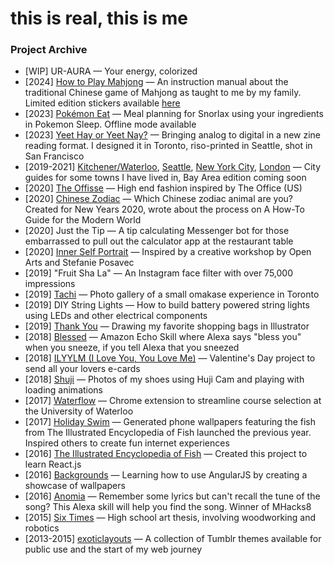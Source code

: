 # this is real, this is me

### Project Archive
- [WIP] UR-AURA — Your energy, colorized
- [2024] [How to Play Mahjong](https://www.printedmatter.org/catalog/66248) — An instruction manual about the traditional Chinese game of Mahjong as taught to me by my family. Limited edition stickers available [here](https://sharonxsherman.myshopify.com)
- [2023] [Pokémon Eat](https://pokemon-eat.vercel.app/) — Meal planning for Snorlax using your ingredients in Pokemon Sleep. Offline mode available
- [2023] [Yeet Hay or Yeet Nay?](https://sharonzheng.com/yeet-hay) — Bringing analog to digital in a new zine reading format. I designed it in Toronto, riso-printed in Seattle, shot in San Francisco
- [2019-2021] [Kitchener/Waterloo](https://sharonzheng.com/kwaterloo/), [Seattle](https://sharonzheng.com/see-attle), [New York City](https://sharonzheng.com/winyc/), [London](https://sharonzheng.com/london-2019/) — City guides for some towns I have lived in, Bay Area edition coming soon
- [2020] [The Offisse](https://the-offisse.com/) — High end fashion inspired by The Office (US)
- [2020] [Chinese Zodiac](https://sharonzheng.com/chinese-zodiac/) — Which Chinese zodiac animal are you? Created for New Years 2020, wrote about the process on A How-To Guide for the Modern World
- [2020] Just the Tip — A tip calculating Messenger bot for those embarrassed to pull out the calculator app at the restaurant table
- [2020] [Inner Self Portrait](https://inner-self-portrait.vercel.app/) — Inspired by a creative workshop by Open Arts and Stefanie Posavec
- [2019] "Fruit Sha La" — An Instagram face filter with over 75,000 impressions
- [2019] [Tachi](https://sharonzheng.com/tachi/) — Photo gallery of a small omakase experience in Toronto
- [2019] DIY String Lights — How to build battery powered string lights using LEDs and other electrical components
- [2019] [Thank You](https://sharonzheng.com/thank-you/) — Drawing my favorite shopping bags in Illustrator
- [2018] [Blessed](https://github.com/skinsshark/Blessed) — Amazon Echo Skill where Alexa says "bless you" when you sneeze, if you tell Alexa that you sneezed
- [2018] [ILYYLM (I Love You, You Love Me)](https://iloveyouandyoulove.me/) — Valentine's Day project to send all your lovers e-cards
- [2018] [Shuji](https://sharonzheng.com/shuji) — Photos of my shoes using Huji Cam and playing with loading animations
- [2017] [Waterflow](https://github.com/skinsshark/waterflow) — Chrome extension to streamline course selection at the University of Waterloo
- [2017] [Holiday Swim](https://sunday-desert.github.io/holiday-swim/) — Generated phone wallpapers featuring the fish from The Illustrated Encyclopedia of Fish launched the previous year. Inspired others to create fun internet experiences
- [2016] [The Illustrated Encyclopedia of Fish](https://sharonzheng.com/the-sea/) — Created this project to learn React.js
- [2016] [Backgrounds](https://sharonzheng.com/backgrounds/) — Learning how to use AngularJS by creating a showcase of wallpapers
- [2016] [Anomia](https://devpost.com/software/mhacks8-f1azed) — Remember some lyrics but can't recall the tune of the song? This Alexa skill will help you find the song. Winner of MHacks8
- [2015] [Six Times](https://github.com/skinsshark/six-times) — High school art thesis, involving woodworking and robotics
- [2013-2015] [exoticlayouts](https://exoticlayouts.tumblr.com) — A collection of Tumblr themes available for public use and the start of my web journey
